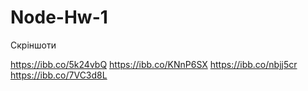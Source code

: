 # Node-Hw-1

Скріншоти

https://ibb.co/5k24vbQ
https://ibb.co/KNnP6SX
https://ibb.co/nbjj5cr
https://ibb.co/7VC3d8L
